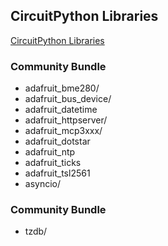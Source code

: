## CircuitPython Libraries
[CircuitPython Libraries
](https://circuitpython.org/libraries)

### Community Bundle
- adafruit_bme280/
- adafruit_bus_device/
- adafruit_datetime
- adafruit_httpserver/
- adafruit_mcp3xxx/
- adafruit_dotstar
- adafruit_ntp
- adafruit_ticks
- adafruit_tsl2561
- asyncio/

### Community Bundle
- tzdb/